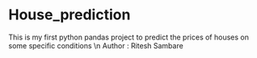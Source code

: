 # House_prediction
This is my first python pandas project to predict the prices of houses on some specific conditions \n Author : Ritesh Sambare

